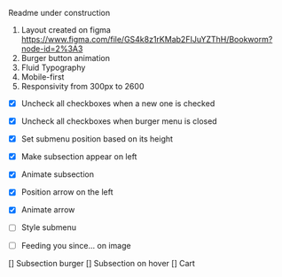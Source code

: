Readme under construction

1) Layout created on figma https://www.figma.com/file/GS4k8z1rKMab2FIJuYZThH/Bookworm?node-id=2%3A3
2) Burger button animation
3) Fluid Typography
4) Mobile-first
5) Responsivity from 300px to 2600

- [X] Uncheck all checkboxes when a new one is checked
- [X] Uncheck all checkboxes when burger menu is closed
- [X] Set submenu position based on its height
- [X] Make subsection appear on left
- [X] Animate subsection
- [X] Position arrow on the left
- [X] Animate arrow
- [ ] Style submenu
- [ ] Feeding you since... on image


[] Subsection burger
[] Subsection on hover
[] Cart